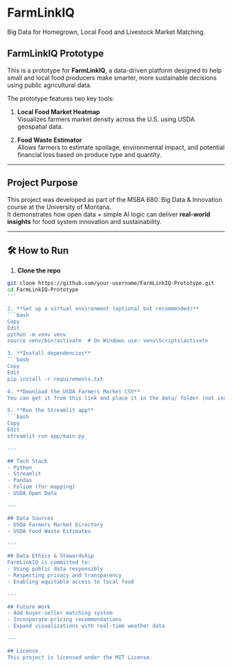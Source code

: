 # FarmLinkIQ
Big Data for Homegrown, Local Food and Livestock Market Matching.

## FarmLinkIQ Prototype

This is a prototype for **FarmLinkIQ**, a data-driven platform designed to help small and local food producers make smarter, more sustainable decisions using public agricultural data.

The prototype features two key tools:
1. **Local Food Market Heatmap**  
   Visualizes farmers market density across the U.S. using USDA geospatial data.

2. **Food Waste Estimator**  
   Allows farmers to estimate spoilage, environmental impact, and potential financial loss based on produce type and quantity.

---

## Project Purpose

This project was developed as part of the MSBA 680: Big Data & Innovation course at the University of Montana.  
It demonstrates how open data + simple AI logic can deliver **real-world insights** for food system innovation and sustainability.                  

---

## 🛠️ How to Run

1. **Clone the repo**  
  ```bash
  git clone https://github.com/your-username/FarmLinkIQ-Prototype.git
  cd FarmLinkIQ-Prototype
  '''

2. **Set up a virtual environment (optional but recommended)**
  ```bash
  Copy
  Edit
  python -m venv venv
  source venv/bin/activate  # On Windows use: venv\Scripts\activate

3. **Install dependencies**
  ```bash
  Copy
  Edit
  pip install -r requirements.txt

4. **Download the USDA Farmers Market CSV**
  You can get it from this link and place it in the data/ folder (not included here due to size).

5. **Run the Streamlit app**
  ```bash
  Copy
  Edit
  streamlit run app/main.py

---

## Tech Stack
- Python
- Streamlit
- Pandas
- Folium (for mapping)
- USDA Open Data

---

## Data Sources
- USDA Farmers Market Directory
- USDA Food Waste Estimates

---

## Data Ethics & Stewardship
FarmLinkIQ is committed to:
- Using public data responsibly
- Respecting privacy and transparency
- Enabling equitable access to local food

---

## Future Work
- Add buyer-seller matching system
- Incorporate pricing recommendations
- Expand visualizations with real-time weather data

---

## License
This project is licensed under the MIT License.
